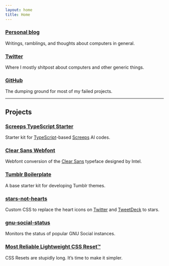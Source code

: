```yaml
---
layout: home
title: Home
---
```


### [Personal blog](https://resir014.github.io)

Writings, ramblings, and thoughts about computers in general.

### [Twitter](https://twitter.com/resir014)

Where I mostly shitpost about computers and other generic things.

### [GitHub](https://github.com/resir014)

The dumping ground for most of my failed projects.

---

## Projects

### [Screeps TypeScript Starter](https://github.com/screepers/screeps-typescript-starter)

Starter kit for [TypeScript](http://www.typescriptlang.org/)-based [Screeps](https://screeps.com/) AI codes.

### [Clear Sans Webfont](https://resir014.github.io/Clear-Sans-Webfont/)

Webfont conversion of the [Clear Sans](https://01.org/clear-sans) typeface designed by Intel.

### [Tumblr Boilerplate](https://github.com/resir014/Tumblr-Boilerplate)

A base starter kit for developing Tumblr themes.

### [stars-not-hearts](https://github.com/resir014/stars-not-hearts)

Custom CSS to replace the heart icons on [Twitter](https://twitter.com/) and [TweetDeck](https://tweetdeck.twitter.com/) to stars.

### [gnu-social-status](https://resir014.github.io/gnu-social-status/)

Monitors the status of popular GNU Social instances.

### [Most Reliable Lightweight CSS Reset™](https://resir014.github.io/Reliable-Lightweight-CSS-Reset/)

CSS Resets are stupidly long. It’s time to make it simpler.
